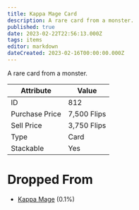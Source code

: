 ```yaml
---
title: Kappa Mage Card
description: A rare card from a monster.
published: true
date: 2023-02-22T22:56:13.000Z
tags: items
editor: markdown
dateCreated: 2023-02-16T00:00:00.000Z
---
```


A rare card from a monster.

|Attribute|Value|
|-|-|
|ID|812|
|Purchase Price|7,500 Flips|
|Sell Price|3,750 Flips|
|Type|Card|
|Stackable|Yes|


# Dropped From
 * [Kappa Mage](/monsters/kappa-mage.md) (0.1%)
